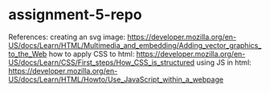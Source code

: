 # assignment-5-repo
References:
  creating an svg image: https://developer.mozilla.org/en-US/docs/Learn/HTML/Multimedia_and_embedding/Adding_vector_graphics_to_the_Web
  how to apply CSS to html: https://developer.mozilla.org/en-US/docs/Learn/CSS/First_steps/How_CSS_is_structured
  using JS in html: https://developer.mozilla.org/en-US/docs/Learn/HTML/Howto/Use_JavaScript_within_a_webpage
